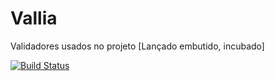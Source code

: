 Vallia
======

Validadores usados no projeto [Lançado embutido, incubado]

[![Build Status](https://ci-jrimum.rhcloud.com/buildStatus/icon?job=Vallia)](https://ci-jrimum.rhcloud.com)
